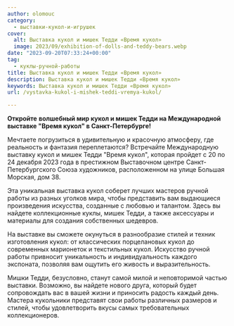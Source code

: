 ```yaml
---
author: olomouc
category:
  - выставки-кукол-и-игрушек
cover:
  alt: Выставка кукол и мишек Тедди «Время кукол»
  image: 2023/09/exhibition-of-dolls-and-teddy-bears.webp
date: "2023-09-20T07:33:24+00:00"
tag:
  - куклы-ручной-работы
title: Выставка кукол и мишек Тедди «Время кукол»
description: Выставка кукол и мишек Тедди «Время кукол»
keywords: Выставка кукол и мишек Тедди «Время кукол»
url: /vystavka-kukol-i-mishek-teddi-vremya-kukol/

---
```

**Откройте** **волшебный мир кукол и мишек Тедди на Международной выставке "Время кукол" в Санкт-Петербурге!**

Мечтаете погрузиться в удивительную и красочную атмосферу, где реальность и фантазия переплетаются? Встречайте Международную выставку кукол и мишек Тедди "Время кукол", которая пройдет с 20 по 24 декабря 2023 года в престижном Выставочном центре Санкт-Петербургского Союза художников, расположенном на улице Большая Морская, дом 38.

Эта уникальная выставка кукол соберет лучших мастеров ручной работы из разных уголков мира, чтобы представить вам выдающиеся произведения искусства, созданные с любовью и талантом. Здесь вы найдете коллекционные куклы, мишек Тедди, а также аксессуары и материалы для создания собственных шедевров.

На выставке вы сможете окунуться в разнообразие стилей и техник изготовления кукол: от классических порцелановых кукол до современных марионеток и текстильных кукол. Искусство ручной работы привносит уникальность и индивидуальность каждого экспоната, позволяя вам ощутить его живость и выразительность.

Мишки Тедди, безусловно, станут самой милой и неповторимой частью выставки. Возможно, вы найдете нового друга, который будет сопровождать вас в вашей жизни и приносить радость каждый день. Мастера кукольники представят свои работы различных размеров и стилей, чтобы удовлетворить вкусы самых требовательных коллекционеров.

